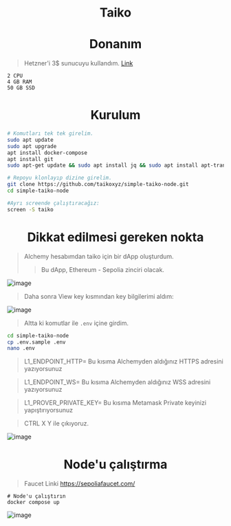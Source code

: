 <h1 align="center"> Taiko </h1>


<h1 align="center"> Donanım </h1>

> Hetzner'i 3$ sunucuyu kullandım. [Link](https://github.com/ruesandora/Hetzner)

```
2 CPU 
4 GB RAM 
50 GB SSD 
```

<h1 align="center"> Kurulum </h1>

```sh
# Komutları tek tek girelim.
sudo apt update 
sudo apt upgrade
apt install docker-compose
apt install git
sudo apt-get update && sudo apt install jq && sudo apt install apt-transport-https ca-certificates curl software-properties-common -y && curl -fsSL https://download.docker.com/linux/ubuntu/gpg | sudo apt-key add - && sudo add-apt-repository "deb [arch=amd64] https://download.docker.com/linux/ubuntu focal stable" && sudo apt-get install docker-ce docker-ce-cli containerd.io docker-compose-plugin && sudo apt-get install docker-compose-plugin

# Repoyu klonlayıp dizine girelim.
git clone https://github.com/taikoxyz/simple-taiko-node.git
cd simple-taiko-node

#Ayrı screende çalıştıracağız:
screen -S taiko
```

<h1 align="center"> Dikkat edilmesi gereken nokta </h1>

> Alchemy hesabımdan taiko için bir dApp oluşturdum.
>> Bu dApp, Ethereum - Sepolia zinciri olacak.

![image](https://github.com/ruesandora/taiko-node/assets/101149671/30056a24-6387-4f62-9665-e5a72853d7bb)

> Daha sonra View key kısmından key bilgilerimi aldım:

![image](https://github.com/ruesandora/taiko-node/assets/101149671/74c21010-a0e0-446c-a45f-d1b200ddded4)

> Altta ki komutlar ile `.env` içine girdim.

```sh
cd simple-taiko-node
cp .env.sample .env
nano .env
```

> L1_ENDPOINT_HTTP= Bu kısıma Alchemyden aldığınız HTTPS adresini yazıyorsunuz

> L1_ENDPOINT_WS= Bu kısıma Alchemyden aldığınız WSS adresini yazıyorsunuz

> L1_PROVER_PRIVATE_KEY= Bu kısıma Metamask Private keyinizi yapıştırıyorsunuz

> CTRL X Y ile çıkıyoruz.

![image](https://github.com/ruesandora/taiko-node/assets/101149671/fd9a8b10-5da1-4598-9f0e-4dec72c8b835)

<h1 align="center"> Node'u çalıştırma </h1>

> Faucet Linki https://sepoliafaucet.com/
 
``` 
# Node'u çalıştırın
docker compose up
```
![image](https://github.com/ruesandora/taiko-node/assets/101149671/a7f550ea-e83a-4b66-904f-ea44a731bf41)

